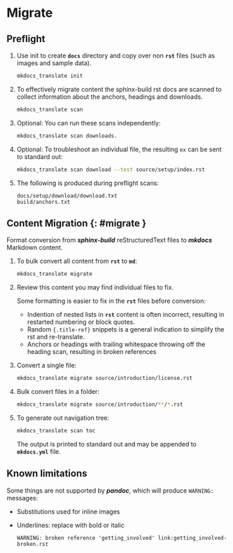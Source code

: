 # Migrate

## Preflight

1.  Use init to create **`docs`** directory and copy over non **`rst`** files (such as images and sample data).

    ``` bash
    mkdocs_translate init
    ```

2.  To effectively migrate content the sphinx-build rst docs are scanned to collect information about the anchors, headings and downloads.

    ``` bash
    mkdocs_translate scan
    ```

3.  Optional: You can run these scans independently:

    ``` bash
    mkdocs_translate scan downloads.
    ```

4.  Optional: To troubleshoot an individual file, the resulting `ex` can be sent to standard out:

    ``` bash
    mkdocs_translate scan download --test source/setup/index.rst
    ```

5.  The following is produced during preflight scans:

    ``` text
    docs/setup/download/download.txt
    build/anchors.txt
    ```

## Content Migration {: #migrate }

Format conversion from ***sphinx-build*** reStructuredText files to ***mkdocs*** Markdown content.

1.  To bulk convert all content from **`rst`** to **`md`**:

    ``` bash
    mkdocs_translate migrate
    ```

2.  Review this content you may find individual files to fix.

    Some formatting is easier to fix in the **`rst`** files before conversion:

    -   Indention of nested lists in **`rst`** content is often incorrect, resulting in restarted numbering or block quotes.
    -   Random `{.title-ref}` snippets is a general indication to simplify the rst and re-translate.
    -   Anchors or headings with trailing whitespace throwing off the heading scan, resulting in broken references

3.  Convert a single file:

    ``` bash
    mkdocs_translate migrate source/introduction/license.rst
    ```

4.  Bulk convert files in a folder:

    ``` bash
    mkdocs_translate migrate source/introduction/**/*.rst
    ```

5.  To generate out navigation tree:

    ``` bash
    mkdocs_translate scan toc
    ```

    The output is printed to standard out and may be appended to **`mkdocs.yml`** file.

## Known limitations

Some things are not supported by ***pandoc***, which will produce `WARNING:` messages:

-   Substitutions used for inline images

-   Underlines: replace with bold or italic

        WARNING: broken reference 'getting_involved' link:getting_involved-broken.rst
